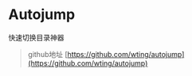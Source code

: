 # Autojump

快速切换目录神器
> github地址 [https://github.com/wting/autojump](https://github.com/wting/autojump)
